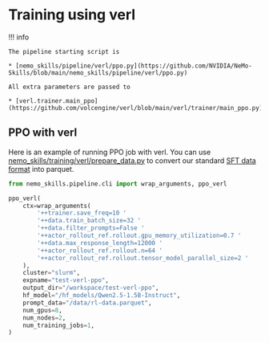 # Training using verl

!!! info

    The pipeline starting script is

    * [nemo_skills/pipeline/verl/ppo.py](https://github.com/NVIDIA/NeMo-Skills/blob/main/nemo_skills/pipeline/verl/ppo.py)

    All extra parameters are passed to

    * [verl.trainer.main_ppo](https://github.com/volcengine/verl/blob/main/verl/trainer/main_ppo.py)




## PPO with verl

Here is an example of running PPO job with verl.
You can use [nemo_skills/training/verl/prepare_data.py](https://github.com/NVIDIA/NeMo-Skills/blob/main/nemo_skills/training/verl/prepare_data.py) to convert
our standard [SFT data format](./training.md#preparing-the-data) into parquet.

```python
from nemo_skills.pipeline.cli import wrap_arguments, ppo_verl

ppo_verl(
    ctx=wrap_arguments(
        '++trainer.save_freq=10 '
        '++data.train_batch_size=32 '
        '++data.filter_prompts=False '
        '++actor_rollout_ref.rollout.gpu_memory_utilization=0.7 '
        '++data.max_response_length=12000 '
        '++actor_rollout_ref.rollout.n=64 '
        '++actor_rollout_ref.rollout.tensor_model_parallel_size=2 '
    ),
    cluster="slurm",
    expname="test-verl-ppo",
    output_dir="/workspace/test-verl-ppo",
    hf_model="/hf_models/Qwen2.5-1.5B-Instruct",
    prompt_data="/data/rl-data.parquet",
    num_gpus=8,
    num_nodes=2,
    num_training_jobs=1,
)
```